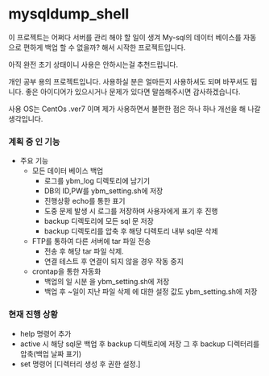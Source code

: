 # mysqldump_shell

이 프로젝트는 어쩌다 서버를 관리 해야 할 일이 생겨 My-sql의 데이터 베이스를 자동으로 편하게 백업 할 수 없을까? 해서 시작한 프로젝트입니다.

아직 완전 초기 상태이니 사용은 안하시는걸 추천드립니다.

개인 공부 용의 프로젝트입니다.
사용하실 분은 얼마든지 사용하셔도 되며 바꾸셔도 됩니다.
좋은 아이디어가 있으시거나 문제가 있다면 말씀해주시면 감사하겠습니다.

사용 OS는 CentOs .ver7 이며 제가 사용하면서 불편한 점은 하나 하나 개선을 해 나갈 생각입니다.

### 계획 중 인 기능

+ 주요 기능
  + 모든 데이터 베이스 백업
    + 로그를 ybm_log 디렉토리에 남기기
    + DB의 ID,PW를 ybm_setting.sh에 저장
    + 진행상황 echo를 통한 표기
    + 도중 문제 발생 시 로그를 저장하며 사용자에게 표기 후 진행
    + backup 디렉토리에 모든 sql 문 저장
    + backup 디렉토리를 압축 후 해당 디렉토리 내부 sql문 삭제
  + FTP를 통하여 다른 서버에 tar 파일 전송
    + 전송 후 해당 tar 파일 삭제.
    + 연결 테스트 후 연결이 되지 않을 경우 작동 중지
  + crontap을 통한 자동화
    + 백업의 일 시분 을 ybm_setting.sh에 저장
    + 백업 후 ~일이 지난 파일 삭제 에 대한 설정 값도 ybm_setting.sh에 저장
 
 ### 현재 진행 상황
 - help 명령어 추가
 - active 시 해당 sql문 백업 후 backup 디렉토리에 저장 그 후 backup 디렉터리를 압축(백업 날짜 표기)
 - set 명령어 [디렉터리 생성 후 권한 설정.]

